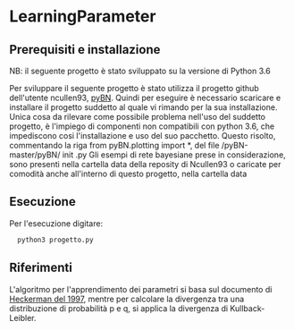 # LearningParameter
## Prerequisiti e installazione
NB: il seguente progetto è stato sviluppato su la versione di Python 3.6

Per sviluppare il seguente progetto è stato utilizza il progetto github dell'utente ncullen93, [pyBN](https://github.com/ncullen93/pyBN).
Quindi per eseguire è necessario scaricare e installare il progetto suddetto al quale vi rimando per la sua installazione.
Unica cosa da rilevare come possibile problema nell'uso del suddetto progetto, è l'impiego di componenti non compatibili con python 3.6,  che impediscono cosi l'installazione e uso del suo pacchetto. Questo risolto, commentando la riga from pyBN.plotting import *, del file /pyBN-master/pyBN/ init .py
Gli esempi di rete bayesiane prese in considerazione, sono presenti nella cartella data della reposity di Ncullen93 o caricate per comodità anche all'interno di questo progetto, nella cartella data
## Esecuzione
Per l'esecuzione digitare:
```python
  python3 progetto.py
```

## Riferimenti
L'algoritmo per l'apprendimento dei parametri si basa sul documento di [Heckerman del 1997](http://machinelearning102.pbworks.com/f/Tutorial-BayesianNetworks.pdf), mentre per calcolare la divergenza tra una distribuzione di probabilità p e q, si applica la divergenza di Kullback-Leibler.

